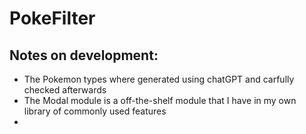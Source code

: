 # PokeFilter

## Notes on development:

 - The Pokemon types where generated using chatGPT and carfully checked afterwards
 - The Modal module is a off-the-shelf module that I have in my own library of commonly used features
 - 
